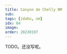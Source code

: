 ```yaml
---
title: Canyon de Chelly NM
sub: 
tags: [idaho, nm]
idx: 84
image: 
order: 20230197
---
```


TODO。还没写呢。